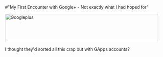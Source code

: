 #"My First Encounter with Google+ - Not exactly what I had hoped for"


 <div class='p_embed p_image_embed'>
<a href="http://getfile1.posterous.com/getfile/files.posterous.com/conoroneill/F56UhFB0NJGqO0EhBv5xaIFqEpDlQxOvlHGfnk6LvhIli45yG0CIUSHvALLB/googleplus.png"><img alt="Googleplus" height="92" src="http://getfile2.posterous.com/getfile/files.posterous.com/conoroneill/NYeeO9sKyHMVxFynSrHm2KOiOd7CMZ0VR1L30cWTIkkhdqveUo4jBUTOnHcf/googleplus.png.scaled.500.jpg" width="500" /></a>
</div>
<p>I thought they&#39;d sorted all this crap out with GApps accounts? </p>
 